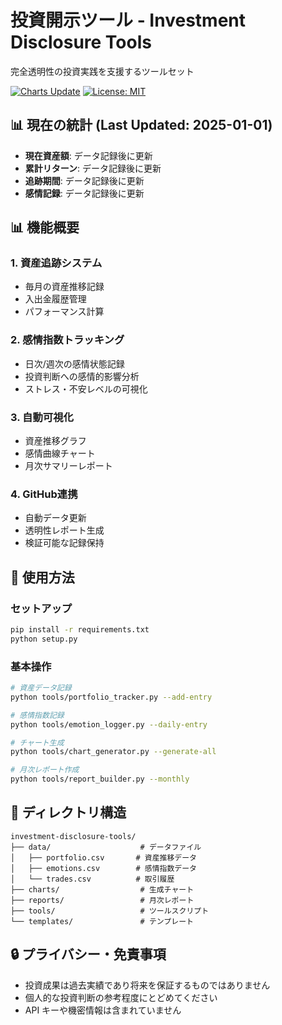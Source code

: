 # 投資開示ツール - Investment Disclosure Tools

完全透明性の投資実践を支援するツールセット

[![Charts Update](https://github.com/tanisho1410/investment-disclosure-tools/actions/workflows/update-charts.yml/badge.svg)](https://github.com/tanisho1410/investment-disclosure-tools/actions/workflows/update-charts.yml)
[![License: MIT](https://img.shields.io/badge/License-MIT-yellow.svg)](https://opensource.org/licenses/MIT)

## 📊 現在の統計 (Last Updated: 2025-01-01)

- **現在資産額**: データ記録後に更新
- **累計リターン**: データ記録後に更新
- **追跡期間**: データ記録後に更新  
- **感情記録**: データ記録後に更新

## 📊 機能概要

### 1. 資産追跡システム
- 毎月の資産推移記録
- 入出金履歴管理
- パフォーマンス計算

### 2. 感情指数トラッキング
- 日次/週次の感情状態記録
- 投資判断への感情的影響分析
- ストレス・不安レベルの可視化

### 3. 自動可視化
- 資産推移グラフ
- 感情曲線チャート
- 月次サマリーレポート

### 4. GitHub連携
- 自動データ更新
- 透明性レポート生成
- 検証可能な記録保持

## 🚀 使用方法

### セットアップ
```bash
pip install -r requirements.txt
python setup.py
```

### 基本操作
```bash
# 資産データ記録
python tools/portfolio_tracker.py --add-entry

# 感情指数記録
python tools/emotion_logger.py --daily-entry

# チャート生成
python tools/chart_generator.py --generate-all

# 月次レポート作成
python tools/report_builder.py --monthly
```

## 📁 ディレクトリ構造

```
investment-disclosure-tools/
├── data/                    # データファイル
│   ├── portfolio.csv       # 資産推移データ
│   ├── emotions.csv        # 感情指数データ
│   └── trades.csv          # 取引履歴
├── charts/                  # 生成チャート
├── reports/                 # 月次レポート
├── tools/                   # ツールスクリプト
└── templates/               # テンプレート
```

## 🔒 プライバシー・免責事項

- 投資成果は過去実績であり将来を保証するものではありません
- 個人的な投資判断の参考程度にとどめてください
- API キーや機密情報は含まれていません